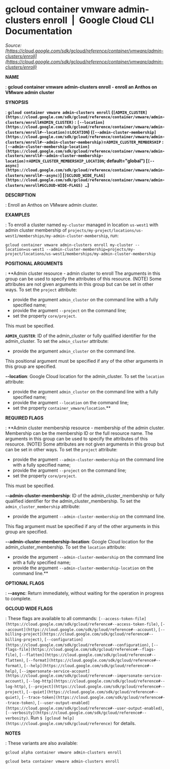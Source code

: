 # gcloud container vmware admin-clusters enroll  |  Google Cloud CLI Documentation

*Source: [https://cloud.google.com/sdk/gcloud/reference/container/vmware/admin-clusters/enroll](https://cloud.google.com/sdk/gcloud/reference/container/vmware/admin-clusters/enroll)*

**NAME**

: **gcloud container vmware admin-clusters enroll - enroll an Anthos on VMware admin cluster**

**SYNOPSIS**

: **`gcloud container vmware admin-clusters enroll` (`[ADMIN_CLUSTER](https://cloud.google.com/sdk/gcloud/reference/container/vmware/admin-clusters/enroll#ADMIN_CLUSTER)` : `[--location](https://cloud.google.com/sdk/gcloud/reference/container/vmware/admin-clusters/enroll#--location)`=`LOCATION`) (`[--admin-cluster-membership](https://cloud.google.com/sdk/gcloud/reference/container/vmware/admin-clusters/enroll#--admin-cluster-membership)`=`ADMIN_CLUSTER_MEMBERSHIP` : `[--admin-cluster-membership-location](https://cloud.google.com/sdk/gcloud/reference/container/vmware/admin-clusters/enroll#--admin-cluster-membership-location)`=`ADMIN_CLUSTER_MEMBERSHIP_LOCATION`; default="global") [`[--async](https://cloud.google.com/sdk/gcloud/reference/container/vmware/admin-clusters/enroll#--async)`] [`[GCLOUD_WIDE_FLAG](https://cloud.google.com/sdk/gcloud/reference/container/vmware/admin-clusters/enroll#GCLOUD-WIDE-FLAGS) …`]**

**DESCRIPTION**

: Enroll an Anthos on VMware admin cluster.

**EXAMPLES**

: To enroll a cluster named ``my-cluster``
managed in location ``us-west1`` with admin
cluster membership of
``projects/my-project/locations/us-west1/memberships/my-admin-cluster-membership``,
run:

```
gcloud container vmware admin-clusters enroll my-cluster --location=us-west1 --admin-cluster-membership=projects/my-project/locations/us-west1/memberships/my-admin-cluster-membership
```

**POSITIONAL ARGUMENTS**

: **Admin cluster resource - admin cluster to enroll The arguments in this group can
be used to specify the attributes of this resource. (NOTE) Some attributes are
not given arguments in this group but can be set in other ways.
To set the `project` attribute:

- provide the argument `admin_cluster` on the command line with a fully
specified name;
- provide the argument `--project` on the command line;
- set the property `core/project`.

This must be specified.

**`ADMIN_CLUSTER`**:
ID of the admin_cluster or fully qualified identifier for the admin_cluster.
To set the `admin_cluster` attribute:

- provide the argument `admin_cluster` on the command line.

This positional argument must be specified if any of the other arguments in this
group are specified.

**--location**:
Google Cloud location for the admin_cluster.
To set the `location` attribute:

- provide the argument `admin_cluster` on the command line with a fully
specified name;
- provide the argument `--location` on the command line;
- set the property `container_vmware/location`.**

**REQUIRED FLAGS**

: **Admin cluster membership resource - membership of the admin cluster. Membership
can be the membership ID or the full resource name. The arguments in this group
can be used to specify the attributes of this resource. (NOTE) Some attributes
are not given arguments in this group but can be set in other ways.
To set the `project` attribute:

- provide the argument `--admin-cluster-membership` on the command line
with a fully specified name;
- provide the argument `--project` on the command line;
- set the property `core/project`.

This must be specified.

**--admin-cluster-membership**:
ID of the admin_cluster_membership or fully qualified identifier for the
admin_cluster_membership.
To set the `admin_cluster_membership` attribute:

- provide the argument `--admin-cluster-membership` on the command
line.

This flag argument must be specified if any of the other arguments in this group
are specified.

**--admin-cluster-membership-location**:
Google Cloud location for the admin_cluster_membership.
To set the `location` attribute:

- provide the argument `--admin-cluster-membership` on the command line
with a fully specified name;
- provide the argument `--admin-cluster-membership-location` on the
command line.**

**OPTIONAL FLAGS**

: **--async**:
Return immediately, without waiting for the operation in progress to complete.

**GCLOUD WIDE FLAGS**

: These flags are available to all commands: `[--access-token-file](https://cloud.google.com/sdk/gcloud/reference#--access-token-file)`,
`[--account](https://cloud.google.com/sdk/gcloud/reference#--account)`, `[--billing-project](https://cloud.google.com/sdk/gcloud/reference#--billing-project)`,
`[--configuration](https://cloud.google.com/sdk/gcloud/reference#--configuration)`,
`[--flags-file](https://cloud.google.com/sdk/gcloud/reference#--flags-file)`,
`[--flatten](https://cloud.google.com/sdk/gcloud/reference#--flatten)`, `[--format](https://cloud.google.com/sdk/gcloud/reference#--format)`, `[--help](https://cloud.google.com/sdk/gcloud/reference#--help)`, `[--impersonate-service-account](https://cloud.google.com/sdk/gcloud/reference#--impersonate-service-account)`,
`[--log-http](https://cloud.google.com/sdk/gcloud/reference#--log-http)`,
`[--project](https://cloud.google.com/sdk/gcloud/reference#--project)`, `[--quiet](https://cloud.google.com/sdk/gcloud/reference#--quiet)`, `[--trace-token](https://cloud.google.com/sdk/gcloud/reference#--trace-token)`, `[--user-output-enabled](https://cloud.google.com/sdk/gcloud/reference#--user-output-enabled)`,
`[--verbosity](https://cloud.google.com/sdk/gcloud/reference#--verbosity)`.
Run `$ [gcloud help](https://cloud.google.com/sdk/gcloud/reference)` for details.

**NOTES**

: These variants are also available:

```
gcloud alpha container vmware admin-clusters enroll
```

```
gcloud beta container vmware admin-clusters enroll
```